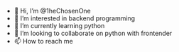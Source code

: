 - 👋 Hi, I’m @1heChosenOne
- 👀 I’m interested in backend programming
- 🌱 I’m currently learning python 
- 💞️ I’m looking to collaborate on python with frontender
- 📫 How to reach me 

<!---
1heChosenOne/1heChosenOne is a ✨ special ✨ repository because its `README.md` (this file) appears on your GitHub profile.
You can click the Preview link to take a look at your changes.
--->
